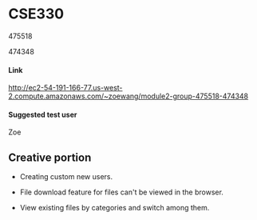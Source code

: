 # CSE330

475518

474348

#### Link

http://ec2-54-191-166-77.us-west-2.compute.amazonaws.com/~zoewang/module2-group-475518-474348

#### Suggested test user
Zoe

## Creative portion

- Creating custom new users.

- File download feature for files can't be viewed in the browser.

- View existing files by categories and switch among them.
